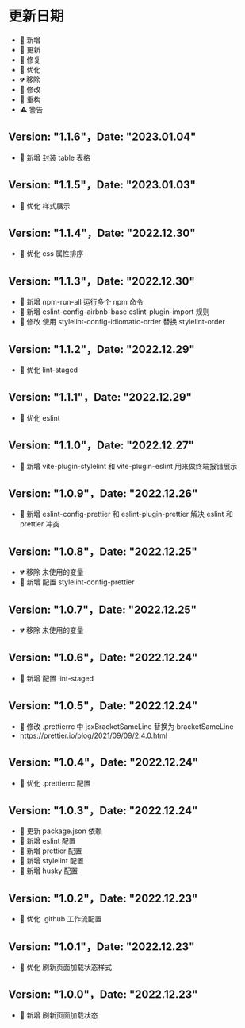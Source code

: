 # 更新日期

-   🎉 新增
-   🌟 更新
-   🐞 修复
-   🎯 优化
-   💔 移除
-   🚧 修改
-   🌈 重构
-   ⚠️ 警告

## Version: "1.1.6"，Date: "2023.01.04"

-   🎉 新增 封装 table 表格

## Version: "1.1.5"，Date: "2023.01.03"

-   🎯 优化 样式展示

## Version: "1.1.4"，Date: "2022.12.30"

-   🎯 优化 css 属性排序

## Version: "1.1.3"，Date: "2022.12.30"

-   🎉 新增 npm-run-all 运行多个 npm 命令
-   🎉 新增 eslint-config-airbnb-base eslint-plugin-import 规则
-   🚧 修改 使用 stylelint-config-idiomatic-order 替换 stylelint-order

## Version: "1.1.2"，Date: "2022.12.29"

-   🎯 优化 lint-staged

## Version: "1.1.1"，Date: "2022.12.29"

-   🎯 优化 eslint

## Version: "1.1.0"，Date: "2022.12.27"

-   🎉 新增 vite-plugin-stylelint 和 vite-plugin-eslint 用来做终端报错展示

## Version: "1.0.9"，Date: "2022.12.26"

-   🎉 新增 eslint-config-prettier 和 eslint-plugin-prettier 解决 eslint 和 prettier 冲突

## Version: "1.0.8"，Date: "2022.12.25"

-   💔 移除 未使用的变量
-   🎉 新增 配置 stylelint-config-prettier

## Version: "1.0.7"，Date: "2022.12.25"

-   💔 移除 未使用的变量

## Version: "1.0.6"，Date: "2022.12.24"

-   🎉 新增 配置 lint-staged

## Version: "1.0.5"，Date: "2022.12.24"

-   🚧 修改 .prettierrc 中 jsxBracketSameLine 替换为 bracketSameLine
-   https://prettier.io/blog/2021/09/09/2.4.0.html

## Version: "1.0.4"，Date: "2022.12.24"

-   🎯 优化 .prettierrc 配置

## Version: "1.0.3"，Date: "2022.12.24"

-   🌟 更新 package.json 依赖
-   🎉 新增 eslint 配置
-   🎉 新增 prettier 配置
-   🎉 新增 stylelint 配置
-   🎉 新增 husky 配置

## Version: "1.0.2"，Date: "2022.12.23"

-   🎯 优化 .github 工作流配置

## Version: "1.0.1"，Date: "2022.12.23"

-   🎯 优化 刷新页面加载状态样式

## Version: "1.0.0"，Date: "2022.12.23"

-   🎉 新增 刷新页面加载状态
